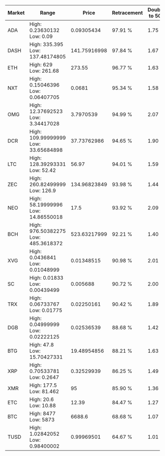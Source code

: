 | Market | Range | Price| Retracement | Doubles to 50% |
| --- | --- | --- | --- | --- |
| ADA | High: 0.23630132<br />Low: 0.09 | 0.09305434 | 97.91 % | 1.75 |
| DASH | High: 335.395<br />Low: 137.48174805 | 141.75916998 | 97.84 % | 1.67 |
| ETH | High: 629<br />Low: 261.68 | 273.55 | 96.77 % | 1.63 |
| NXT | High: 0.15046396<br />Low: 0.06407705 | 0.0681 | 95.34 % | 1.58 |
| OMG | High: 12.37692523<br />Low: 3.34417028 | 3.7970539 | 94.99 % | 2.07 |
| DCR | High: 109.99999999<br />Low: 33.65684898 | 37.73762986 | 94.65 % | 1.90 |
| LTC | High: 128.39293331<br />Low: 52.42 | 56.97 | 94.01 % | 1.59 |
| ZEC | High: 260.82499999<br />Low: 126.9 | 134.96823849 | 93.98 % | 1.44 |
| NEO | High: 58.19999996<br />Low: 14.86550018 | 17.5 | 93.92 % | 2.09 |
| BCH | High: 976.50382275<br />Low: 485.3618372 | 523.63217999 | 92.21 % | 1.40 |
| XVG | High: 0.0436841<br />Low: 0.01048999 | 0.01348515 | 90.98 % | 2.01 |
| SC | High: 0.01833<br />Low: 0.00439499 | 0.005688 | 90.72 % | 2.00 |
| TRX | High: 0.06733767<br />Low: 0.01775 | 0.02250161 | 90.42 % | 1.89 |
| DGB | High: 0.04999999<br />Low: 0.02222125 | 0.02536539 | 88.68 % | 1.42 |
| BTG | High: 47.8<br />Low: 15.70427331 | 19.48954856 | 88.21 % | 1.63 |
| XRP | High: 0.70533781<br />Low: 0.2647 | 0.32529939 | 86.25 % | 1.49 |
| XMR | High: 177.5<br />Low: 81.462 | 95 | 85.90 % | 1.36 |
| ETC | High: 20.6<br />Low: 10.88 | 12.39 | 84.47 % | 1.27 |
| BTC | High: 8477<br />Low: 5873 | 6688.6 | 68.68 % | 1.07 |
| TUSD | High: 1.02842052<br />Low: 0.98400002 | 0.99969501 | 64.67 % | 1.01 |
